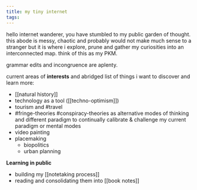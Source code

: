 ```yaml
---
title: my tiny internet
tags:
---
```

hello internet wanderer, you have stumbled to my public garden of thought. this abode is messy, chaotic and probably would not make much sense to a stranger but it is where i explore, prune and gather my curiosities into an interconnected map. think of this as my PKM. 

grammar edits and incongruence are aplenty. 

current areas of **interests** and abridged list of things i want to discover and learn more:

- [[natural history]]
- technology as a tool ([[techno-optimism]])
- tourism and #travel 
- #fringe-theories #conspiracy-theories as alternative modes of thinking and different paradigm to continually calibrate & challenge my current paradigm or mental modes 
- video painting  
- placemaking
	- biopolitics
	- urban planning

**Learning in public**
- building my [[notetaking process]]  
- reading and consolidating them into [[book notes]]